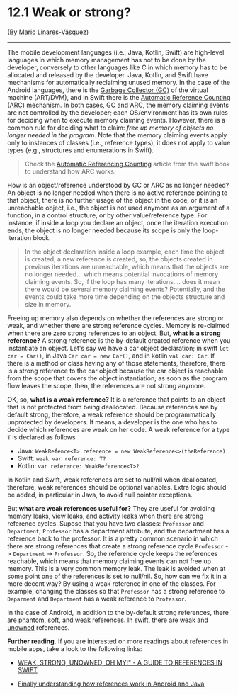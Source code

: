 # 12.1 Weak or strong?
\(By Mario Linares-Vásquez\)
___

The mobile development languages (i.e., Java, Kotlin, Swift) are high-level languages in which memory management has not to be done by the developer, conversely to other languages like C in which memory has to be allocated and released by the developer. Java, Kotlin, and Swift have mechanisms for automatically reclaiming unused memory. In the case of the Android languages, there is the [Garbage Collector (GC)](https://developer.android.com/topic/performance/memory-overview#gc) of the virtual machine (ART/DVM), and in Swift there is the [Automatic Reference Counting (ARC)](https://docs.swift.org/swift-book/LanguageGuide/AutomaticReferenceCounting.html) mechanism. In both cases, GC and ARC, the memory claiming events are not controlled by the developer; each OS/environment has its own rules for deciding when to execute memory claiming events. However, there is a common rule for deciding what to claim: _free up memory of objects no longer needed in the program_. Note that the memory claiming events apply only to instances of classes (i.e., reference types), it does not apply to value types (e.g., structures and enumerations in Swift).

> Check the [Automatic Referencing Counting](https://docs.swift.org/swift-book/LanguageGuide/AutomaticReferenceCounting.html) article from the swift book to understand how ARC works.

How is an object/reference understood by GC or ARC as no longer needed? An object is no longer needed when there is no active reference pointing to that object, there is no further usage of the object in the code, or it is an unreachable object, i.e., the object is not used anymore as an argument of a function, in a control structure, or by other value/reference type. For instance, if inside a loop you declare an object, once the iteration execution ends, the object is no longer needed because its scope is only the loop-iteration block.

> In the object declaration inside a loop example, each time the object is created, a new reference is created, so, the objects created in previous iterations are unreachable, which means that the objects are no longer needed... which means potential invocations of memory claiming events. So, if the loop has many iterations.... does it mean there would be several memory claiming events? Potentially, and the events could take more time depending on the objects structure and size in memory.

Freeing up memory also depends on whether the references are strong or weak, and whether there are strong reference cycles. Memory is re-claimed when there are zero strong references to an object. But, **what is a strong reference?** A strong reference is the by-default created reference  when you instantiate an object. Let's say we have a car object declaration; in swift `let car = Car()`, in Java `Car car = new Car()`, and in kotlin `val car: Car`. If there is a method or class having any of those statements, therefore, there is a strong reference to the car object because the car object is reachable from the scope that covers the object instantiation; as soon as the program flow leaves the scope, then, the references are not strong anymore.

OK, so, **what is a weak reference?** It is a reference that points to an object that is not protected from being deallocated. Because references are by default strong, therefore, a weak reference should be programmatically unprotected by developers. It means, a developer is the one who has to decide which references are weak on her code. A weak reference for a type `T` is declared as follows 

- Java: `WeakRefence<T> reference = new WeakReference<>(theReference)`
- Swift: `weak var reference: T?`
- Kotlin: `var reference: WeakReference<T>?`

In Kotlin and Swift, weak references are set to null/nil when deallocated, therefore, weak references should be optional variables. Extra logic should be added, in particular in Java, to avoid null pointer exceptions.

But **what are weak references useful for?** They are useful for avoiding memory leaks, view leaks, and activity leaks when there are strong reference cycles. Supose that you have two classes: `Professor` and `Department`; `Professor` has a department attribute, and the department has a reference back to the professor. It is a pretty common scenario in which there are strong references that create a strong reference cycle `Professor` -> `Department` -> `Professor`. So, the reference cycle keeps the references reachable, which means that memory claiming events can not free up memory. This is a very common memory leak.  The leak is avoided when at some point one of the references is set to null/nil. So, how can we fix it in a more decent way? By using a weak reference in one of the classes. For example, changing the classes so that `Professor` has a strong reference to `Deparment` and `Department` has a weak reference to `Professor`.

In the case of Android, in addition to the by-default strong references, there are [phantom](https://developer.android.com/reference/java/lang/ref/PhantomReference), [soft](https://developer.android.com/reference/java/lang/ref/SoftReference), and [weak](https://developer.android.com/reference/java/lang/ref/WeakReference) references. In swift, there are [weak and unowned](https://medium.com/@chris_dus/strong-weak-unowned-reference-counting-in-swift-5813fa454f30) references.

**Further reading.** If you are interested on more readings about references in mobile apps, take a look to the following links:


- [WEAK, STRONG, UNOWNED, OH MY!" - A GUIDE TO REFERENCES IN SWIFT](https://krakendev.io/blog/weak-and-unowned-references-in-swift)

- [Finally understanding how references work in Android and Java](https://medium.com/google-developer-experts/finally-understanding-how-references-work-in-android-and-java-26a0d9c92f83)
